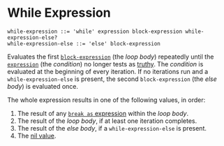 # While Expression

```ebnf
while-expression ::= 'while' expression block-expression while-expression-else?
while-expression-else ::= 'else' block-expression
```

Evaluates the first [`block-expression`](../block-expression.md) (the *loop
body*) repeatedly until the [`expression`](../../expressions.md) (the
*condition*) no longer tests as [truthy](if-expression.md#truthiness). The
*condition* is evaluated at the beginning of every iteration. If no iterations
run and a `while-expression-else` is present, the second `block-expression` (the
*else body*) is evaluated once.

The whole expression results in one of the following values, in order:

1. The result of any [`break as` expression](break-expression.md) within the
   *loop body*.
2. The result of the *loop body*, if at least one iteration completes.
3. The result of the *else body*, if a `while-expression-else` is present.
4. The [nil value](../../lexical-structure/literals.md#nil-literal).

